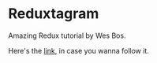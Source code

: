 # Reduxtagram
Amazing Redux tutorial by Wes Bos.

Here's the [link](https://www.youtube.com/playlist?list=PLu8EoSxDXHP5uyzEWxdlr9WQTJJIzr6jy),
in case you wanna follow it.
